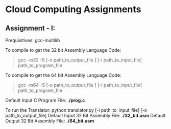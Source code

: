 # Cloud Computing Assignments 

## Assignment - I:

Prequisitives:
gcc-multilib

To compile to get the 32 bit Assembly Language Code:
> gcc -m32 -S [-o path_to_output_file ] [-i path_to_input_file] path_to_program_file

To compile to get the 64 bit Assembly Language Code:
> gcc -m64 -S [-o path_to_output_file ] [-i path_to_input_file] path_to_program_file

Default Input C Program File: **./prog.c**

To run the Translator:
python translator.py [-i path_to_input_file] [-o path_to_output_file] 
Default Input 32 Bit Assembly File: **./32_bit.asm**
Default Output 32 Bit Assembly File: **./64_bit.asm**